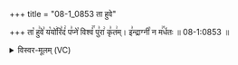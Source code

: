 +++
title = "08-1_0853 ता हुवे"

+++
ता꣡ हु꣢वे꣣ य꣡यो꣢रि꣣दं꣢ प꣣प्ने꣡ विश्वं꣢꣯ पु꣣रा꣢ कृ꣣त꣢म्। इ꣣न्द्राग्नी꣡ न म꣢꣯र्धतः ॥ 08-1:0853 ॥

<details><summary>विस्वर-मूलम् (VC)</summary>

ता हुवे ययोरिदं पप्ने विश्वं पुरा कृतम् । इन्द्राग्नी न मर्धतः ॥८५३॥
</details>